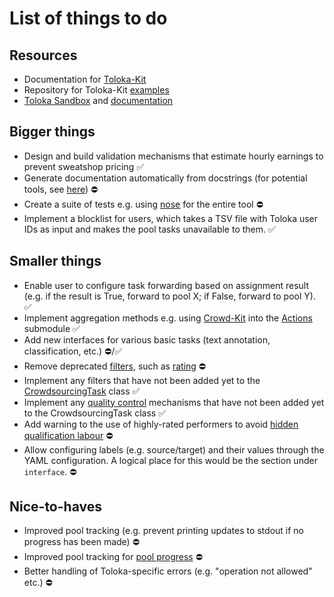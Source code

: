 # List of things to do

## Resources

- Documentation for [Toloka-Kit](https://toloka.ai/docs/toloka-kit/)
- Repository for Toloka-Kit [examples](https://github.com/Toloka/toloka-kit/tree/main/examples)
- [Toloka Sandbox](https://sandbox.toloka.yandex.com/) and [documentation](https://toloka.ai/docs/guide/concepts/sandbox.html)

## Bigger things

- Design and build validation mechanisms that estimate hourly earnings to prevent sweatshop pricing :white_check_mark:
- Generate documentation automatically from docstrings (for potential tools, see [here](https://wiki.python.org/moin/DocumentationTools)) :no_entry:
- Create a suite of tests e.g. using [nose](https://nose.readthedocs.io/en/latest/) for the entire tool :no_entry:
- Implement a blocklist for users, which takes a TSV file with Toloka user IDs as input and makes the pool tasks unavailable to them. :white_check_mark:

## Smaller things

- Enable user to configure task forwarding based on assignment result (e.g. if the result is True, forward to pool X; if False, forward to pool Y). :white_check_mark:
- Implement aggregation methods e.g. using [Crowd-Kit](https://github.com/Toloka/crowd-kit) into the [Actions](https://github.com/crowdsrc-uh/abulafia/blob/main/actions/actions.py) submodule :white_check_mark:
- Add new interfaces for various basic tasks (text annotation, classification, etc.) :no_entry:/:white_check_mark:
- Remove deprecated [filters](https://toloka.ai/docs/guide/concepts/filters.html?lang=en), such as [rating](https://github.com/crowdsrc-uh/abulafia/blob/c186307d53d4f584e1bc4de939f0c56f6116bc70/task_specs/core_task.py#L413) :no_entry:
- Implement any filters that have not been added yet to the [CrowdsourcingTask](https://github.com/crowdsrc-uh/abulafia/blob/c186307d53d4f584e1bc4de939f0c56f6116bc70/task_specs/core_task.py#L351) class :white_check_mark:
- Implement any [quality control](https://toloka.ai/docs/guide/concepts/control.html?lang=en) mechanisms that have not been added yet to the CrowdsourcingTask class :white_check_mark: 
- Add warning to the use of highly-rated performers to avoid [hidden qualification labour](https://aclanthology.org/2021.acl-short.44.pdf) :no_entry:
- Allow configuring labels (e.g. source/target) and their values through the YAML configuration. A logical place for this would be the section under `interface`. :no_entry:

## Nice-to-haves

- Improved pool tracking (e.g. prevent printing updates to stdout if no progress has been made) :no_entry:
- Improved pool tracking for [pool progress](https://github.com/crowdsrc-uh/abulafia/blob/main/functions/core_functions.py#L449) :no_entry:
- Better handling of Toloka-specific errors (e.g. "operation not allowed" etc.) :no_entry:
